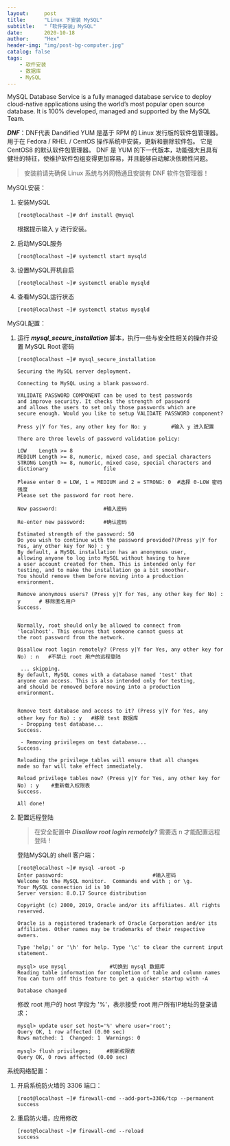 ```yaml
---
layout:     post
title:      "Linux 下安装 MySQL"
subtitle:   "「软件安装」MySQL"
date:       2020-10-18
author:     "Hex"
header-img: "img/post-bg-computer.jpg"
catalog: false
tags:
    - 软件安装
    - 数据库
	- MySQL
---
```




MySQL Database Service is a fully managed database service to deploy cloud-native applications using the world’s most popular open source database. It is 100% developed, managed and supported by the MySQL Team.



***DNF***：DNF代表 Dandified YUM 是基于 RPM 的 Linux 发行版的软件包管理器。用于在 Fedora / RHEL / CentOS 操作系统中安装，更新和删除软件包。 它是CentOS8 的默认软件包管理器。 DNF 是 YUM 的下一代版本，功能强大且具有健壮的特征，使维护软件包组变得更加容易，并且能够自动解决依赖性问题。



> 安装前请先确保 Linux 系统与外网畅通且安装有 DNF 软件包管理器！



MySQL安装：

1. 安装MySQL

   ```shell
   [root@localhost ~]# dnf install @mysql
   ```

   根据提示输入 y 进行安装。

2. 启动MySQL服务

   ```shell
   [root@localhost ~]# systemctl start mysqld
   ```

3. 设置MySQL开机自启

   ```shell
   [root@localhost ~]# systemctl enable mysqld
   ```

4. 查看MySQL运行状态

   ```shell
   [root@localhost ~]# systemctl status mysqld
   ```

   

MySQL配置：

1. 运行 ***mysql_secure_installation*** 脚本，执行一些与安全性相关的操作并设置 MySQL Root 密码

   ```shell
   [root@localhost ~]# mysql_secure_installation
   
   Securing the MySQL server deployment.
   
   Connecting to MySQL using a blank password.
   
   VALIDATE PASSWORD COMPONENT can be used to test passwords
   and improve security. It checks the strength of password
   and allows the users to set only those passwords which are
   secure enough. Would you like to setup VALIDATE PASSWORD component?
   
   Press y|Y for Yes, any other key for No: y        #输入 y 进入配置
   
   There are three levels of password validation policy:
   
   LOW    Length >= 8
   MEDIUM Length >= 8, numeric, mixed case, and special characters
   STRONG Length >= 8, numeric, mixed case, special characters and dictionary                  file
   
   Please enter 0 = LOW, 1 = MEDIUM and 2 = STRONG: 0  #选择 0-LOW 密码强度
   Please set the password for root here.
   
   New password:               #输入密码
   
   Re-enter new password:      #确认密码
   
   Estimated strength of the password: 50 
   Do you wish to continue with the password provided?(Press y|Y for Yes, any other key for No) : y
   By default, a MySQL installation has an anonymous user,
   allowing anyone to log into MySQL without having to have
   a user account created for them. This is intended only for
   testing, and to make the installation go a bit smoother.
   You should remove them before moving into a production
   environment.
   
   Remove anonymous users? (Press y|Y for Yes, any other key for No) : y      # 移除匿名用户
   Success.
   
   
   Normally, root should only be allowed to connect from
   'localhost'. This ensures that someone cannot guess at
   the root password from the network.
   
   Disallow root login remotely? (Press y|Y for Yes, any other key for No) : n   #不禁止 root 用户的远程登陆
   
    ... skipping.
   By default, MySQL comes with a database named 'test' that
   anyone can access. This is also intended only for testing,
   and should be removed before moving into a production
   environment.
   
   
   Remove test database and access to it? (Press y|Y for Yes, any other key for No) : y   #移除 test 数据库
    - Dropping test database...
   Success.
   
    - Removing privileges on test database...
   Success.
   
   Reloading the privilege tables will ensure that all changes
   made so far will take effect immediately.
   
   Reload privilege tables now? (Press y|Y for Yes, any other key for No) : y    #重新载入权限表
   Success.
   
   All done! 
   ```

2. 配置远程登陆

   > 在安全配置中 ***Disallow root login remotely?*** 需要选 n 才能配置远程登陆！

   登陆MySQL的 shell 客户端：

   ```shell
   [root@localhost ~]# mysql -uroot -p
   Enter password:                             #输入密码
   Welcome to the MySQL monitor.  Commands end with ; or \g.
   Your MySQL connection id is 10
   Server version: 8.0.17 Source distribution
   
   Copyright (c) 2000, 2019, Oracle and/or its affiliates. All rights reserved.
   
   Oracle is a registered trademark of Oracle Corporation and/or its
   affiliates. Other names may be trademarks of their respective
   owners.
   
   Type 'help;' or '\h' for help. Type '\c' to clear the current input statement.
   
   mysql> use mysql              #切换到 mysql 数据库
   Reading table information for completion of table and column names
   You can turn off this feature to get a quicker startup with -A
   
   Database changed
   ```

   修改 root 用户的 host 字段为 '%'，表示接受 root 用户所有IP地址的登录请求：

   ```shell
   mysql> update user set host='%' where user='root';
   Query OK, 1 row affected (0.00 sec)
   Rows matched: 1  Changed: 1  Warnings: 0
   
   mysql> flush privileges;     #刷新权限表
   Query OK, 0 rows affected (0.00 sec)
   ```

   

系统网络配置：

1. 开启系统防火墙的 3306 端口：

   ```shell
   [root@localhost ~]# firewall-cmd --add-port=3306/tcp --permanent
   success
   ```

2. 重启防火墙，应用修改

   ```shell
   [root@localhost ~]# firewall-cmd --reload
   success
   ```
   